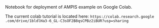 Notebook for deployment of AMPIS example on Google Colab.

The current colab tutorial is located here: ```https://colab.research.google    .com/drive/1bldlHa3-6_GL-C3sOF2B8qsCPBz2iBUR?usp=sharing```
